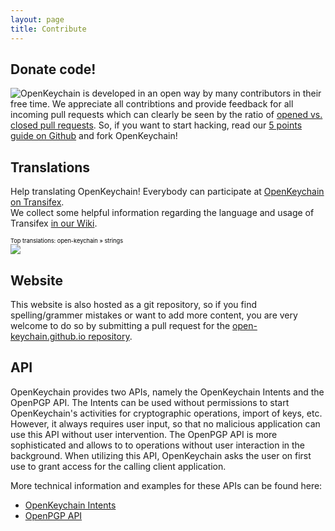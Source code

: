 ```yaml
---
layout: page
title: Contribute
---
```


##  Donate code!

<img style="float: left" src="{{ site.url }}/public/images/github.png" />

OpenKeychain is developed in an open way by many contributors in their free time.
We appreciate all contribtions and provide feedback for all incoming pull requests which can clearly be seen by the ratio of [opened vs. closed pull requests](https://github.com/open-keychain/open-keychain/pulls).
So, if you want to start hacking, read our [5 points guide on Github](https://github.com/open-keychain/open-keychain#how-to-help-the-project) and fork OpenKeychain!

## Translations

Help translating OpenKeychain! Everybody can participate at [OpenKeychain on Transifex](http://www.transifex.com/projects/p/open-keychain/).  
We collect some helpful information regarding the language and usage of Transifex [in our Wiki](https://github.com/open-keychain/open-keychain/wiki/Language-Conventions).

<a target="_blank" style="text-decoration:none; color:black; font-size:66%" href="https://www.transifex.com/projects/p/open-keychain/resource/strings/" 
title="See more information on Transifex.com">Top translations: open-keychain » strings</a><br/>
<img border="0" src="https://www.transifex.com/projects/p/open-keychain/resource/strings/chart/image_png"/>

## Website

This website is also hosted as a git repository, so if you find spelling/grammer mistakes or want to add more content, you are very welcome to do so by submitting a pull request for the [open-keychain.github.io repository](https://github.com/open-keychain/open-keychain.github.io).

## API

OpenKeychain provides two APIs, namely the OpenKeychain Intents and the OpenPGP API. The Intents can be used without permissions to start OpenKeychain's activities for cryptographic operations, import of keys, etc. However, it always requires user input, so that no malicious application can use this API without user intervention.
The OpenPGP API is more sophisticated and allows to to operations without user interaction in the background. When utilizing this API, OpenKeychain asks the user on first use to grant access for the calling client application.

More technical information and examples for these APIs can be found here:

  * [OpenKeychain Intents](https://github.com/open-keychain/openkeychain-intents)
  * [OpenPGP API](https://github.com/open-keychain/openpgp-api)
